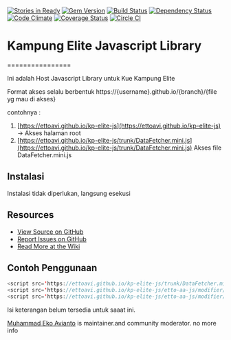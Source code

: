 [![Stories in Ready](https://badge.waffle.io/ettoavi/kp-elite-js.png?label=ready&title=Ready)](https://waffle.io/ettoavi/kp-elite-js)
[![Gem Version](http://img.shields.io/gem/v/oauth2.svg)][gem]
[![Build Status](http://img.shields.io/travis/intridea/oauth2.svg)][travis]
[![Dependency Status](http://img.shields.io/gemnasium/intridea/oauth2.svg)][gemnasium]
[![Code Climate](http://img.shields.io/codeclimate/github/intridea/oauth2.svg)][codeclimate]
[![Coverage Status](http://img.shields.io/coveralls/intridea/oauth2.svg)][coveralls]
[![Circle CI](https://circleci.com/gh/cdnjs/cdnjs.svg?style=svg)](https://ettoavi.github.io/kp-elite-js)

[gem]: https://script.google.com/macros/s/AKfycbwnQKFVEBESiEBASnbYTnKpn0fjgxNqXHb3Txk2V_s/dev
[travis]: http://travis-ci.org/intridea/oauth2
[gemnasium]: https://gemnasium.com/intridea/oauth2
[codeclimate]: https://codeclimate.com/github/intridea/oauth2
[coveralls]: https://coveralls.io/r/intridea/oauth2


# Kampung Elite Javascript Library
================

Ini adalah Host Javascript Library untuk Kue Kampung Elite 

Format akses selalu berbentuk https://{username}.github.io/{branch}/{file yg mau di akses}

contohnya : <br/> 
1. [https://ettoavi.github.io/kp-elite-js](https://ettoavi.github.io/kp-elite-js) -> Akses halaman root<br/>
2. [https://ettoavi.github.io/kp-elite-js/trunk/DataFetcher.mini.js](https://ettoavi.github.io/kp-elite-js/trunk/DataFetcher.mini.js) Akses file DataFetcher.mini.js<br/>

## Instalasi
Instalasi tidak diperlukan, langsung esekusi
    
## Resources
* [View Source on GitHub][code]
* [Report Issues on GitHub][issues]
* [Read More at the Wiki][wiki] 

[code]: https://ettoavi.github.io/kp-elite-js
[issues]: https://ettoavi.github.io/kp-elite-js
[wiki]: https://ettoavi.github.io/kp-elite-js

## Contoh Penggunaan

```java
<script src='https://ettoavi.github.io/kp-elite-js/trunk/DataFetcher.mini.js' type='text/javascript'/>
<script src='https://ettoavi.github.io/kp-elite-js/etto-aa-js/modifier/kampung-elit.js' type='text/javascript'/>
<script src='https://ettoavi.github.io/kp-elite-js/etto-aa-js/modifier/ettoavi.js' type='text/javascript'/>
```


Isi keterangan belum tersedia untuk saaat ini.

[Muhammad Eko Avianto](https://www.linkedin.com/in/ettoavi) is maintainer.and community moderator.
no more info

[license]: LICENSE.md
